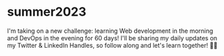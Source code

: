 # summer2023
I'm taking on a new challenge: learning Web development in the morning and DevOps in the evening for 60 days! I'll be sharing my daily updates on my Twitter &amp; LinkedIn Handles, so follow along and let's learn together! 👨‍💻
